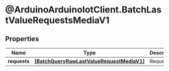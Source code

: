 # @ArduinoArduinoIotClient.BatchLastValueRequestsMediaV1

## Properties

Name | Type | Description | Notes
------------ | ------------- | ------------- | -------------
**requests** | [**[BatchQueryRawLastValueRequestMediaV1]**](BatchQueryRawLastValueRequestMediaV1.md) | Requests | 


